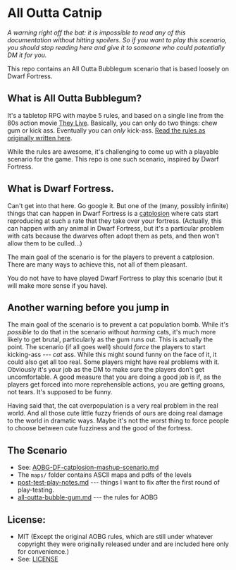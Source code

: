 # All Outta Catnip
*A warning right off the bat: it is impossible to read any of this documentation without hitting spoilers. So if you want to _play_ this scenario, you should stop reading here and give it to someone who could potentially DM it for you.*

This repo contains an All Outta Bubblegum scenario that is based loosely on Dwarf Fortress.

## What is All Outta Bubblegum?
It's a tabletop RPG with maybe 5 rules, and based on a single line from the 80s action movie [They Live](https://youtu.be/Du5YK5FnyF4?t=23). Basically, you can only do two things: chew gum or kick ass. Eventually you can _only_ kick-ass. [Read the rules as originally written here](./all-outta-bubble-gum.md).

While the rules are awesome, it's challenging to come up with a playable scenario for the game. This repo is one such scenario, inspired by Dwarf Fortress.

## What is Dwarf Fortress.
Can't get into that here. Go google it. But one of the (many, possibly infinite) things that can happen in Dwarf Fortress is a [catplosion](https://dwarffortresswiki.org/index.php/DF2014:Catsplosion) where cats start reproducing at such a rate that they take over your fortress. (Actually, this can happen with any animal in Dwarf Fortress, but it's a particular problem with cats because the dwarves often adopt them as pets, and then won't allow them to be culled...)

The main goal of the scenario is for the players to prevent a catplosion. There are many ways to achieve this, not all of them pleasant.

You do not have to have played Dwarf Fortress to play this scenario (but it will make more sense if you have).

## Another warning before you jump in
The main goal of the scenario is to prevent a cat population bomb. While it's _possible_ to do that in the scenario without _harming_ cats, it's much more likely to get brutal, particularly as the gum runs out. This is actually the point. The scenario (if all goes well) should _force_ the players to start kicking-ass --- _cat_ ass. While this might sound funny on the face of it, it could also get all too real. Some players might have real problems with it. Obviously it's your job as the DM to make sure the players don't get uncomfortable. A good measure that you are doing a good job is if, as the players get forced into more reprehensible actions, you are getting groans, not tears. It's supposed to be funny.

Having said that, the cat overpopulation is a very real problem in the real world. And all those cute little fuzzy friends of ours are doing real damage to the world in dramatic ways. Maybe it's not the worst thing to force people to choose between cute fuzziness and the good of the fortress.

## The Scenario
* See: [AOBG-DF-catplosion-mashup-scenario.md](./AOBG-DF-catplosion-mashup-scenario.md)
* The `maps/` folder contains ASCII maps and pdfs of the levels
* [post-test-play-notes.md](post-test-play-notes.md) --- things I want to fix after the first round of play-testing.
* [all-outta-bubble-gum.md](all-outta-bubble-gum.md) --- the rules for AOBG

## License:
* MIT (Except the original AOBG rules, which are still under whatever copyright they were originally released under and are included here only for convenience.)
* See: [LICENSE](./LICENSE)



